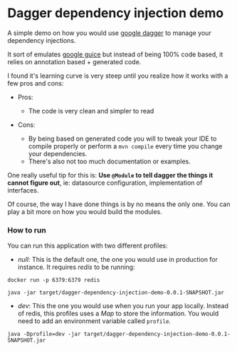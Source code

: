 # Dagger dependency injection demo

A simple demo on how you would use [google dagger](https://dagger.dev/) to manage your dependency injections.

It sort of emulates [google guice](https://github.com/google/guice) but instead of being 100% code based, it relies on annotation based + generated code.

I found it's learning curve is very steep until you realize how it works with a few pros and cons:

- Pros:

	- The code is very clean and simpler to read

- Cons:

	- By being based on generated code you will to tweak your IDE to compile properly or perform a `mvn compile` every time you change your dependencies.
	- There's also not too much documentation or examples.
	
One really useful tip for this is: **Use `@Module` to tell dagger the things it cannot figure out**, ie: datasource configuration, implementation of interfaces.

Of course, the way I have done things is by no means the only one. You can play a bit more on how you would build the modules.

### How to run

You can run this application with two different profiles:

- *_null_*: This is the default one, the one you would use in production for instance. It requires *redis* to be running:

`docker run -p 6379:6379 redis`

`java -jar target/dagger-dependency-injection-demo-0.0.1-SNAPSHOT.jar`

- *dev*: This the one you would use when you run your app locally. Instead of redis, this profiles uses a *Map* to store the information. You would need to add an environment variable called `profile`.

`java -Dprofile=dev -jar target/dagger-dependency-injection-demo-0.0.1-SNAPSHOT.jar`
